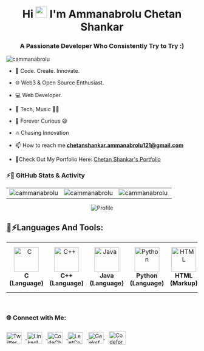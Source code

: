 
<h1 align="center">Hi <img src="https://github.com/TheDudeThatCode/TheDudeThatCode/blob/master/Assets/Hi.gif" width="30px" height="30px"> I'm Ammanabrolu Chetan Shankar</h1>
<h3 align="center">A Passionate Developer Who Consistently Try to Try :)
</h3>


<p align="left"> <img src="https://komarev.com/ghpvc/?username=cammanabrolu&label=Profile%20views&color=0e75b6&style=flat" alt="cammanabrolu" /> </p>


- 🚀 Code. Create. Innovate.

- 🌐 Web3 & Open Source Enthusiast.
  
- 💻 Web Developer.
  
- 🎯 Tech, Music  🎵🏀
  
- 🌱 Forever Curious  😆

- 🔥 Chasing Innovation
  
- 📫 How to reach me **chetanshankar.ammanabrolu121@gmail.com**


- 📝Check Out My Portfolio Here: [Chetan Shankar's Portfolio](https://bento.me/ammanabrolu-chetan-shankar)


<h3>⚡🎯 GitHub Stats & Activity </h3>

<table>
  <tr>
    <td><img src="https://github-readme-stats.vercel.app/api?username=cammanabrolu&show_icons=true&locale=en&theme=radical&hide_border=true" alt="cammanabrolu" /></td>
    <td><img src="https://github-readme-streak-stats.herokuapp.com?user=cammanabrolu&theme=radical&hide_border=true" alt="cammanabrolu" /></td>
    <td>
  <img align="left" src="https://github-readme-stats.vercel.app/api/top-langs?username=cammanabrolu&show_icons=true&locale=en&layout=compact&theme=radical&hide_border=true" alt="cammanabrolu" />
</td>
  </tr>
</table>
<div align="center">

  <img align="center" src="https://github-profile-summary-cards.vercel.app/api/cards/profile-details?username=cammanabrolu&theme=radical&hide_border=true" alt='Profile'/>
</div>

<h2 >🤖⚡Languages And Tools:</h2>
<table align="center">
<tr>
   <td align="center"><img src="https://cdn.worldvectorlogo.com/logos/c-1.svg" width="65" height="65" alt="C"/><br><b>C (Language)</b></td>
   <td align="center"><img src="https://cdn.worldvectorlogo.com/logos/c.svg" width="65" height="65" alt="C++"/><br><b>C++ (Language)</b></td>
   <td align="center"><img src="https://cdn.worldvectorlogo.com/logos/java-14.svg" width="65" height="65" alt="Java"/><br><b>Java (Language)</b></td>
   <td align="center"><img src="https://cdn.worldvectorlogo.com/logos/python-5.svg" width="65" height="65" alt="Python"/><br><b>Python (Language)</b></td>
   <td align="center"><img src="https://cdn.worldvectorlogo.com/logos/html-1.svg" width="65" height="65" alt="HTML"/><br><b>HTML (Markup)</b></td>
   <td align="center"><img src="https://cdn.worldvectorlogo.com/logos/css-3.svg" width="65" height="65" alt="CSS"/><br><b>CSS (Stylesheet)</b></td>
   <td align="center"><img src="https://cdn.worldvectorlogo.com/logos/logo-javascript.svg" width="65" height="65" alt="JavaScript"/><br><b>JavaScript (Language)</b></td>
   <td align="center"><img src="https://cdn.worldvectorlogo.com/logos/tailwindcss.svg" width="65" height="65" alt="Tailwind"/><br><b>Tailwind (Framework)</b></td>
   <td align="center"><img src="https://cdn.worldvectorlogo.com/logos/react-1.svg" width="65" height="65" alt="React"/><br><b>React JS (Library)</b></td>
   <td align="center"><img src="https://cdn.worldvectorlogo.com/logos/nodejs-icon.svg" width="65" height="65" alt="NodeJS"/><br><b>Node JS (Runtime)</b></td>
   <td align="center"><img src="https://cdn.worldvectorlogo.com/logos/mongodb-icon-1-1.svg" width="65" height="65" alt="MongoDB"/><br><b>MongoDB (Database)</b></td>
</tr>
</table>
<br>






<h3 align="left">🌐 Connect with Me:</h3>
<p align="left">
  <a href="https://x.com/CAmmanabrolu" target="_blank">
    <img align="center" src="https://upload.wikimedia.org/wikipedia/commons/thumb/b/b7/X_logo.jpg/600px-X_logo.jpg" alt="Twitter" height="30" width="40" style="margin-right: 10px;" />
  </a>
  <a href="https://linkedin.com/in/cammanabrolu" target="_blank">
    <img align="center" src="https://raw.githubusercontent.com/rahuldkjain/github-profile-readme-generator/master/src/images/icons/Social/linked-in-alt.svg" alt="LinkedIn" height="30" width="40" style="margin-right: 10px;" />
  </a>
  <a href="https://www.codechef.com/users/chetanshankar" target="_blank">
    <img align="center" src="https://i.pinimg.com/474x/c5/d9/fc/c5d9fc1e18bcf039f464c2ab6cfb3eb6.jpg" alt="CodeChef" height="30" width="40" style="margin-right: 10px;" />
  </a>
  <a href="https://www.leetcode.com/cammanabrolu" target="_blank">
    <img align="center" src="https://raw.githubusercontent.com/rahuldkjain/github-profile-readme-generator/master/src/images/icons/Social/leet-code.svg" alt="LeetCode" height="30" width="40" style="margin-right: 10px;" />
  </a>
  <a href="https://www.geeksforgeeks.org/user/chetanshankaraew70/" target="_blank">
    <img align="center" src="https://raw.githubusercontent.com/rahuldkjain/github-profile-readme-generator/master/src/images/icons/Social/geeks-for-geeks.svg" alt="GeeksforGeeks" height="30" width="40" />
  </a>
  <a href="https://codeforces.com/profile/CHETANSHANKAR" target="_blank">
  <img align="center" src="https://raw.githubusercontent.com/rahuldkjain/github-profile-readme-generator/master/src/images/icons/Social/codeforces.svg" 
       alt="Codeforces - Chetan Shankar" height="35" width="45" style="margin: 10px;" />
</a>

</p>
